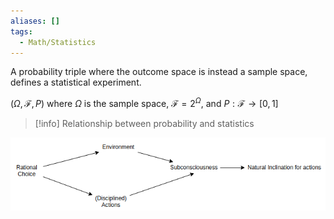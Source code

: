 ```yaml
---
aliases: []
tags:
  - Math/Statistics
---
```


A probability triple where the outcome space is instead a sample space, defines a statistical experiment.

$(\Omega, \mathcal{F},P)$ where $\Omega$ is the sample space, $\mathcal{F}=2^\Omega$, and $P:  \mathcal{F}\rightarrow [0,1]$

> [!info] Relationship between probability and statistics

![Untitled](assets/Untitled%201.png)
